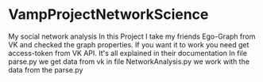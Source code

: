 # VampProjectNetworkScience
My social network analysis
In this Project I take my friends Ego-Graph from VK and checked the graph properties.
If you want it to work you need get access-token from VK API. It's all explained in their documentation
In file parse.py we get data from vk
in file NetworkAnalysis.py we work with the data from the parse.py
